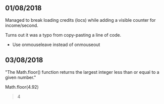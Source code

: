 ## 01/08/2018
Managed to break loading credits (locs) while adding a visible counter for income/second.

Turns out it was a typo from copy-pasting a line of code.

* Use onmouseleave instead of onmouseout

## 03/08/2018

"The Math.floor() function returns the largest integer less than or equal to a given number."

Math.floor(4.92)
> 4
